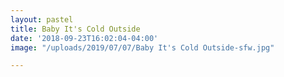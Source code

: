 ```yaml
---
layout: pastel
title: Baby It's Cold Outside
date: '2018-09-23T16:02:04-04:00'
image: "/uploads/2019/07/07/Baby It's Cold Outside-sfw.jpg"

---
```

